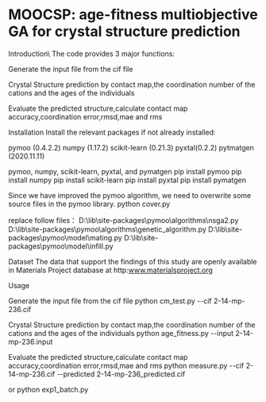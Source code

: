 # MOOCSP: age-fitness multiobjective GA for crystal structure prediction

Introduction\\
The code provides 3 major functions:

Generate the input file from the cif file

Crystal Structure prediction by contact map,the coordination number of the cations and the ages of the individuals


Evaluate the predicted structure,calculate contact map accuracy,coordination error,rmsd,mae and rms

Installation
Install the relevant packages if not already installed:

pymoo (0.4.2.2)
numpy (1.17.2)
scikit-learn (0.21.3)
pyxtal(0.2.2)
pytmatgen (2020.11.11)

pymoo, numpy, scikit-learn, pyxtal, and pymatgen
pip install pymoo
pip install numpy
pip install scikit-learn
pip install pyxtal
pip install pymatgen

Since we have improved the pymoo algorithm, we need to overwrite some source files in the pymoo library.
python cover.py

replace follow files：
D:\lib\site-packages\pymoo\algorithms\nsga2.py
D:\lib\site-packages\pymoo\algorithms\genetic_algorithm.py
D:\lib\site-packages\pymoo\model\mating.py
D:\lib\site-packages\pymoo\model\infill.py


Dataset
The data that support the findings of this study are openly available in Materials Project database at http:www.materialsproject.org


Usage

Generate the input file from the cif file
python cm_test.py --cif 2-14-mp-236.cif

Crystal Structure prediction by contact map,the coordination number of the cations and the ages of the individuals
python age_fitness.py --input 2-14-mp-236.input

Evaluate the predicted structure,calculate contact map accuracy,coordination error,rmsd,mae and rms
python measure.py --cif 2-14-mp-236.cif --predicted 2-14-mp-236_predicted.cif


or python exp1_batch.py
